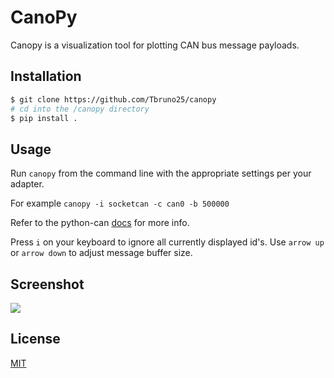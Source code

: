 # CanoPy

Canopy is a visualization tool for plotting CAN bus message payloads. 

## Installation

```bash
$ git clone https://github.com/Tbruno25/canopy
# cd into the /canopy directory
$ pip install .
```

## Usage

Run `canopy` from the command line with the appropriate settings per your adapter. 

For example `canopy -i socketcan -c can0 -b 500000`

Refer to the python-can [docs](https://python-can.readthedocs.io/en/master/configuration.html#in-code) for more info.

Press `i` on your keyboard to ignore all currently displayed id's.
Use `arrow up` or `arrow down` to adjust message buffer size. 

## Screenshot 

![](https://i.ibb.co/ynrNndq/Screenshot-from-2021-04-16-12-23-26.png)

## License
[MIT](https://choosealicense.com/licenses/mit/)